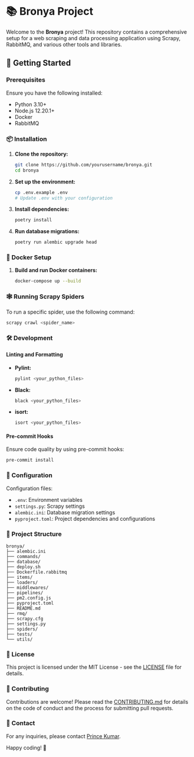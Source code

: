 # 📚 Bronya Project

Welcome to the **Bronya** project! This repository contains a comprehensive setup for a web scraping and data processing application using Scrapy, RabbitMQ, and various other tools and libraries.

## 🚀 Getting Started

### Prerequisites

Ensure you have the following installed:
- Python 3.10+
- Node.js 12.20.1+
- Docker
- RabbitMQ

### 📦 Installation

1. **Clone the repository:**
   ```sh
   git clone https://github.com/yourusername/bronya.git
   cd bronya
   ```

2. **Set up the environment:**
   ```sh
   cp .env.example .env
   # Update .env with your configuration
   ```

3. **Install dependencies:**
   ```sh
   poetry install
   ```

4. **Run database migrations:**
   ```sh
   poetry run alembic upgrade head
   ```

### 🐳 Docker Setup

1. **Build and run Docker containers:**
   ```sh
   docker-compose up --build
   ```

### 🕸️ Running Scrapy Spiders

To run a specific spider, use the following command:
```sh
scrapy crawl <spider_name>
```

### 🛠️ Development

#### Linting and Formatting

- **Pylint:**
   ```sh
   pylint <your_python_files>
   ```

- **Black:**
   ```sh
   black <your_python_files>
   ```

- **isort:**
   ```sh
   isort <your_python_files>
   ```

#### Pre-commit Hooks

Ensure code quality by using pre-commit hooks:
```sh
pre-commit install
```

### 📜 Configuration

Configuration files:
- `.env`: Environment variables
- `settings.py`: Scrapy settings
- `alembic.ini`: Database migration settings
- `pyproject.toml`: Project dependencies and configurations

### 📂 Project Structure

```plaintext
bronya/
├── alembic.ini
├── commands/
├── database/
├── deploy.sh
├── Dockerfile.rabbitmq
├── items/
├── loaders/
├── middlewares/
├── pipelines/
├── pm2.config.js
├── pyproject.toml
├── README.md
├── rmq/
├── scrapy.cfg
├── settings.py
├── spiders/
├── tests/
└── utils/
```

### 📄 License

This project is licensed under the MIT License - see the [LICENSE](LICENSE) file for details.

### 🤝 Contributing

Contributions are welcome! Please read the [CONTRIBUTING.md](CONTRIBUTING.md) for details on the code of conduct and the process for submitting pull requests.

### 📧 Contact

For any inquiries, please contact [Prince Kumar](mailto:neo11prince@gmail.com).

Happy coding! 🎉
